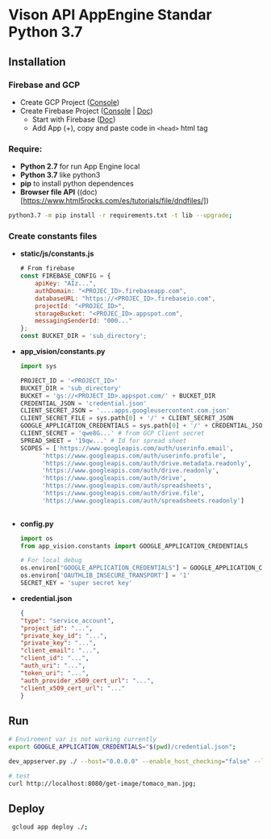 # Vison API AppEngine Standar Python 3.7

## Installation

### Firebase and GCP
- Create GCP Project ([Console](https://console.cloud.google.com))
- Create Firebase Project ([Console](https://console.firebase.google.com/u/0/?hl=es-419&pli=1) | [Doc](https://firebase.google.com/docs/web/setup?hl=es-419))
    - Start with Firebase ([Doc](https://firebase.google.com/docs/storage/web/start?hl=es-419))
    - Add App (+), copy and paste code in `<head>` html tag


### Require:
- **Python 2.7** for run App Engine local
- **Python 3.7** like python3
- **pip** to install python dependences
- **Browser file API** ((doc)[https://www.html5rocks.com/es/tutorials/file/dndfiles/])


```bash
python3.7 -m pip install -r requirements.txt -t lib --upgrade;
```

### Create constants files
- **static/js/constants.js**
    ```javascript
    # From firebase
    const FIREBASE_CONFIG = {
        apiKey: "AIz...",
        authDomain: "<PROJEC_ID>.firebaseapp.com",
        databaseURL: "https://<PROJEC_ID>.firebaseio.com",
        projectId: "<PROJEC_ID>",
        storageBucket: "<PROJEC_ID>.appspot.com",
        messagingSenderId: "000..."
    };
    const BUCKET_DIR = 'sub_directory';
    
    ```
- **app_vision/constants.py**
    ```python
    import sys
  
    PROJECT_ID = '<PROJECT_ID>'
    BUCKET_DIR = 'sub_directory'
    BUCKET = 'gs://<PROJECT_ID>.appspot.com/' + BUCKET_DIR
    CREDENTIAL_JSON = 'credential.json'
    CLIENT_SECRET_JSON = '....apps.googleusercontent.com.json'
    CLIENT_SECRET_FILE = sys.path[0] + '/' + CLIENT_SECRET_JSON
    GOOGLE_APPLICATION_CREDENTIALS = sys.path[0] + '/' + CREDENTIAL_JSON
    CLIENT_SECRET = 'qwe8G...' # from GCP Client secret
    SPREAD_SHEET = '19qw...' # Id for spread sheet
    SCOPES = ['https://www.googleapis.com/auth/userinfo.email',
          'https://www.googleapis.com/auth/userinfo.profile',
          'https://www.googleapis.com/auth/drive.metadata.readonly',
          'https://www.googleapis.com/auth/drive.readonly',
          'https://www.googleapis.com/auth/drive',
          'https://www.googleapis.com/auth/spreadsheets',
          'https://www.googleapis.com/auth/drive.file',
          'https://www.googleapis.com/auth/spreadsheets.readonly']
        
    ```
    
- **config.py**
    ```python
    import os
    from app_vision.constants import GOOGLE_APPLICATION_CREDENTIALS

    # For local debug
    os.environ["GOOGLE_APPLICATION_CREDENTIALS"] = GOOGLE_APPLICATION_CREDENTIALS
    os.environ['OAUTHLIB_INSECURE_TRANSPORT'] = '1'
    SECRET_KEY = 'super secret key'
  
    ```

- **credential.json**
    ```json
    {
    "type": "service_account",
    "project_id": "...",
    "private_key_id": "...",
    "private_key": "...",
    "client_email": "...",
    "client_id": "...",
    "auth_uri": "...",
    "token_uri": "...",
    "auth_provider_x509_cert_url": "...",
    "client_x509_cert_url": "..."
    }
    ```

## Run

```bash
# Enviroment var is not working currently
export GOOGLE_APPLICATION_CREDENTIALS="$(pwd)/credential.json";

dev_appserver.py ./ --host="0.0.0.0" --enable_host_checking="false" --log_level="debug";

# test
curl http://localhost:8080/get-image/tomaco_man.jpg;
```

## Deploy

```bash
 gcloud app deploy ./;
```
